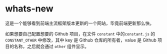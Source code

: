# whats-new
这是一个能够看到前端主流框架版本更新的一个网站，毕竟前端更新那么快。

如果想要自己配置想要的 Github 项目，在文件 `constant` 中的`constant.js` 的`CONSTANT_OTHER` 中修改，其中 key 是 Github 仓库的所有者，value 是 Github 项目的名称，之后就会通过 `other` 组件显示。





